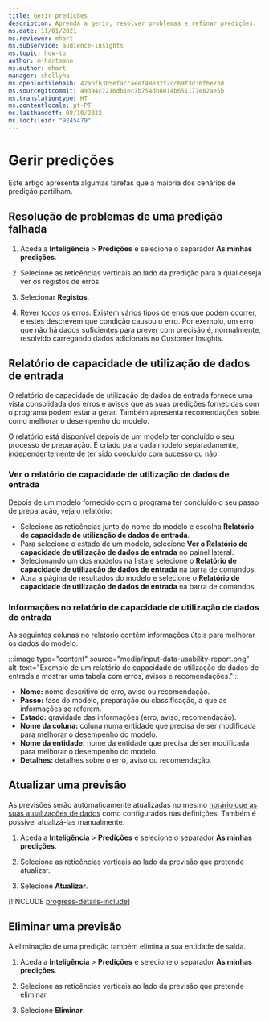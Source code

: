 ```yaml
---
title: Gerir predições
description: Aprenda a gerir, resolver problemas e refinar predições.
ms.date: 11/01/2021
ms.reviewer: mhart
ms.subservice: audience-insights
ms.topic: how-to
author: m-hartmann
ms.author: mhart
manager: shellyha
ms.openlocfilehash: 42abfb305efaccaeef48e32f2cc69f3d36fbe73d
ms.sourcegitcommit: 49394c7216db1ec7b754db6014b651177e82ae5b
ms.translationtype: HT
ms.contentlocale: pt-PT
ms.lasthandoff: 08/10/2022
ms.locfileid: "9245479"
---
```

# <a name="manage-predictions"></a>Gerir predições

Este artigo apresenta algumas tarefas que a maioria dos cenários de predição partilham.

## <a name="troubleshoot-a-failed-prediction"></a>Resolução de problemas de uma predição falhada

1. Aceda a **Inteligência** > **Predições** e selecione o separador **As minhas predições**.

1. Selecione as reticências verticais ao lado da predição para a qual deseja ver os registos de erros.

1. Selecionar **Registos**.

1. Rever todos os erros. Existem vários tipos de erros que podem ocorrer, e estes descrevem que condição causou o erro. Por exemplo, um erro que não há dados suficientes para prever com precisão é, normalmente, resolvido carregando dados adicionais no Customer Insights.

## <a name="input-data-usability-report"></a>Relatório de capacidade de utilização de dados de entrada

O relatório de capacidade de utilização de dados de entrada fornece uma vista consolidada dos erros e avisos que as suas predições fornecidas com o programa podem estar a gerar. Também apresenta recomendações sobre como melhorar o desempenho do modelo.

O relatório está disponível depois de um modelo ter concluído o seu processo de preparação. É criado para cada modelo separadamente, independentemente de ter sido concluído com sucesso ou não.

### <a name="view-the-input-data-usability-report"></a>Ver o relatório de capacidade de utilização de dados de entrada

Depois de um modelo fornecido com o programa ter concluído o seu passo de preparação, veja o relatório:
- Selecione as reticências junto do nome do modelo e escolha **Relatório de capacidade de utilização de dados de entrada**.
- Para selecione o estado de um modelo, selecione **Ver o Relatório de capacidade de utilização de dados de entrada** no painel lateral.
- Selecionando um dos modelos na lista e selecione o **Relatório de capacidade de utilização de dados de entrada** na barra de comandos.
- Abra a página de resultados do modelo e selecione o **Relatório de capacidade de utilização de dados de entrada** na barra de comandos.

### <a name="information-in-the-input-data-usability-report"></a>Informações no relatório de capacidade de utilização de dados de entrada

As seguintes colunas no relatório contêm informações úteis para melhorar os dados do modelo.

:::image type="content" source="media/input-data-usability-report.png" alt-text="Exemplo de um relatório de capacidade de utilização de dados de entrada a mostrar uma tabela com erros, avisos e recomendações.":::

- **Nome:** nome descritivo do erro, aviso ou recomendação.
- **Passo:** fase do modelo, preparação ou classificação, a que as informações se referem.
- **Estado:** gravidade das informações (erro, aviso, recomendação).
- **Nome da coluna:** coluna numa entidade que precisa de ser modificada para melhorar o desempenho do modelo.
- **Nome da entidade:** nome da entidade que precisa de ser modificada para melhorar o desempenho do modelo.
- **Detalhes:** detalhes sobre o erro, aviso ou recomendação.

## <a name="refresh-a-prediction"></a>Atualizar uma previsão

As previsões serão automaticamente atualizadas no mesmo [horário que as suas atualizações de dados](schedule-refresh.md) como configurados nas definições. Também é possível atualizá-las manualmente.

1. Aceda a **Inteligência** > **Predições** e selecione o separador **As minhas predições**.

1. Selecione as reticências verticais ao lado da previsão que pretende atualizar.

1. Selecione **Atualizar**.

[!INCLUDE [progress-details-include](includes/progress-details-pane.md)]

## <a name="delete-a-prediction"></a>Eliminar uma previsão

A eliminação de uma predição também elimina a sua entidade de saída.

1. Aceda a **Inteligência** > **Predições** e selecione o separador **As minhas predições**.

1. Selecione as reticências verticais ao lado da previsão que pretende eliminar.

1. Selecione **Eliminar**.
